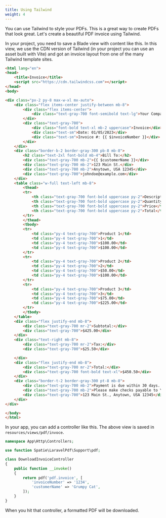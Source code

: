 ```yaml
---
title: Using Tailwind
weight: 4
---
```


You can use Tailwind to style your PDFs. This is a great way to create PDFs that look great. Let's create a beautiful PDF invoice using Tailwind.

In your project, you need to save a Blade view with content like this. In this view, we use the CDN version of Tailwind (in your project you can use an asset built with Vite) and got an invoice layout from one of the many Tailwind template sites.

```html
<html lang="en">
<head>
    <title>Invoice</title>
    <script src="https://cdn.tailwindcss.com"></script>
</head>
<body>

<div class="px-2 py-8 max-w-xl mx-auto">
    <div class="flex items-center justify-between mb-8">
        <div class="flex items-center">
            <div class="text-gray-700 font-semibold text-lg">Your Company Name</div>
        </div>
        <div class="text-gray-700">
            <div class="font-bold text-xl mb-2 uppercase">Invoice</div>
            <div class="text-sm">Date: 01/05/2023</div>
            <div class="text-sm">Invoice #: {{ $invoiceNumber }}</div>
        </div>
    </div>
    <div class="border-b-2 border-gray-300 pb-8 mb-8">
        <h2 class="text-2xl font-bold mb-4">Bill To:</h2>
        <div class="text-gray-700 mb-2">{{ $customerName }}</div>
        <div class="text-gray-700 mb-2">123 Main St.</div>
        <div class="text-gray-700 mb-2">Anytown, USA 12345</div>
        <div class="text-gray-700">johndoe@example.com</div>
    </div>
    <table class="w-full text-left mb-8">
        <thead>
        <tr>
            <th class="text-gray-700 font-bold uppercase py-2">Description</th>
            <th class="text-gray-700 font-bold uppercase py-2">Quantity</th>
            <th class="text-gray-700 font-bold uppercase py-2">Price</th>
            <th class="text-gray-700 font-bold uppercase py-2">Total</th>
        </tr>
        </thead>
        <tbody>
        <tr>
            <td class="py-4 text-gray-700">Product 1</td>
            <td class="py-4 text-gray-700">1</td>
            <td class="py-4 text-gray-700">$100.00</td>
            <td class="py-4 text-gray-700">$100.00</td>
        </tr>
        <tr>
            <td class="py-4 text-gray-700">Product 2</td>
            <td class="py-4 text-gray-700">2</td>
            <td class="py-4 text-gray-700">$50.00</td>
            <td class="py-4 text-gray-700">$100.00</td>
        </tr>
        <tr>
            <td class="py-4 text-gray-700">Product 3</td>
            <td class="py-4 text-gray-700">3</td>
            <td class="py-4 text-gray-700">$75.00</td>
            <td class="py-4 text-gray-700">$225.00</td>
        </tr>
        </tbody>
    </table>
    <div class="flex justify-end mb-8">
        <div class="text-gray-700 mr-2">Subtotal:</div>
        <div class="text-gray-700">$425.00</div>
    </div>
    <div class="text-right mb-8">
        <div class="text-gray-700 mr-2">Tax:</div>
        <div class="text-gray-700">$25.50</div>

    </div>
    <div class="flex justify-end mb-8">
        <div class="text-gray-700 mr-2">Total:</div>
        <div class="text-gray-700 font-bold text-xl">$450.50</div>
    </div>
    <div class="border-t-2 border-gray-300 pt-8 mb-8">
        <div class="text-gray-700 mb-2">Payment is due within 30 days. Late payments are subject to fees.</div>
        <div class="text-gray-700 mb-2">Please make checks payable to Your Company Name and mail to:</div>
        <div class="text-gray-700">123 Main St., Anytown, USA 12345</div>
    </div>
</div>

</body>
</html>
```

In your app, you can add a controller like this. The above view is saved in `resources/views/pdf/invoce`.

```php
namespace App\Http\Controllers;

use function Spatie\LaravelPdf\Support\pdf;

class DownloadInvoiceController
{
    public function __invoke()
    {
        return pdf('pdf.invoice', [
            'invoiceNumber' => '1234',
            'customerName' => 'Grumpy Cat',
        ]);
    }
}
```

When you hit that controller, a formatted PDF will be downloaded.

